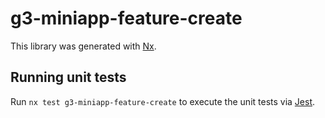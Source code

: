 # g3-miniapp-feature-create

This library was generated with [Nx](https://nx.dev).

## Running unit tests

Run `nx test g3-miniapp-feature-create` to execute the unit tests via [Jest](https://jestjs.io).
